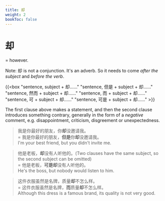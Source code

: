 ```yaml
---
title: 却
weight: 2
bookToc: false
---
```


# 却

= however. <!--is used in a similar way to 倒()-->

Note: 却 is not a conjunction. It's an adverb. So it needs to come *after the subject* and *before the verb*.

{{<box "sentence, subject + 却……"
"sentence, 但是 + subject + 却……"
"sentence, 然而 + subject + 却……"
"sentence, 而 + subject + 却……"
"sentence, 可 + subject + 却……"
"sentence, 可是 + subject + 却……" >}}

The first clause above makes a statement, and then the second clause introduces something contrary, generally in the form of a *negative* comment, e.g. disappointment, criticism, disgreement or unexpectedness.

> 我是你最好的朋友，你**却**没邀请我。  
= 我是你最好的朋友，**但是**你**却**没邀请我。  
I'm your best friend, but you didn't invite me.

> 他是老板，**却**没有人听他的。(Two clauses have the same subject, so the second subject can be omitted)  
= 他是老板，**可是却**没有人听他的。  
He's the boss, but nobody would listen to him.

> 这件衣服虽然是名牌，质量**却**不怎么样。  
= 这件衣服虽然是名牌，**而**质量**却**不怎么样。  
Although this dress is a famous brand, its quality is not very good.
